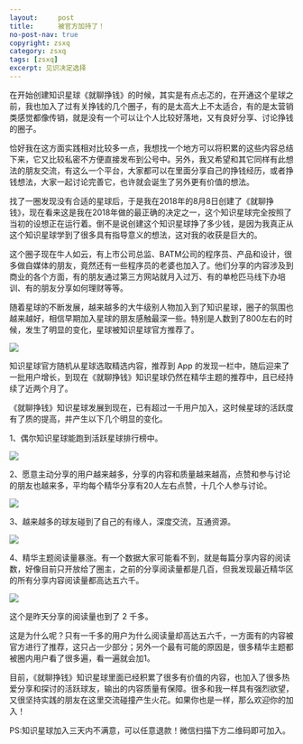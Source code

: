 ```yaml
---
layout:     post
title:      被官方加持了！
no-post-nav: true
copyright: zsxq
category: zsxq
tags: [zsxq]
excerpt: 见识决定选择
---
```


在开始创建知识星球《就聊挣钱》的时候，其实是有点忐忑的，在开通这个星球之前，我也加入了过有关挣钱的几个圈子，有的是太高大上不太适合，有的是太营销类感觉都像传销，就是没有一个可以让个人比较好落地，又有良好分享、讨论挣钱的圈子。

恰好我在这方面实践相对比较多一点，我想找一个地方可以将积累的这些内容总结下来，它又比较私密不方便直接发布到公号中。另外，我又希望和其它同样有此想法的朋友交流，有这么一个平台，大家都可以在里面分享自己的挣钱经历，或者挣钱想法，大家一起讨论完善它，也许就会诞生了另外更有价值的想法。

找了一圈发现没有合适的星球后，于是我在2018年的8月8日创建了《就聊挣钱》，现在看来这是我在2018年做的最正确的决定之一，这个知识星球完全按照了当初的设想正在运行着。倒不是说创建这个知识星球挣了多少钱，是因为我真正从这个知识星球学到了很多具有指导意义的想法，这对我的收获是巨大的。

这个圈子现在牛人如云，有上市公司总监、BATM公司的程序员、产品和设计，很多做自媒体的朋友，竟然还有一些程序员的老婆也加入了。他们分享的内容涉及到商业的各个方面，有的朋友通过第三方网站就月入过万、有的单枪匹马线下办培训、有的朋友分享如何理财等等。

随着星球的不断发展，越来越多的大牛级别人物加入到了知识星球，圈子的氛围也越来越好，相信早期加入星球的朋友感触最深一些。特别是人数到了800左右的时候，发生了明显的变化，星球被知识星球官方推荐了。

![](http://favorites.ren/assets/images/2019/zsxq/money1.jpg)

知识星球官方随机从星球选取精选内容，推荐到 App 的发现一栏中，随后迎来了一批用户增长，到现在《就聊挣钱》知识星球仍然在精华主题的推荐中，且已经持续了近两个月了。

《就聊挣钱》知识星球发展到现在，已有超过一千用户加入，这时候星球的活跃度有了质的提高，并产生以下几个明显的变化。

1、偶尔知识星球能跑到活跃星球排行榜中。

![](http://favorites.ren/assets/images/2019/zsxq/money2.jpg)

2、愿意主动分享的用户越来越多，分享的内容和质量越来越高，点赞和参与讨论的朋友也越来多，平均每个精华分享有20人左右点赞，十几个人参与讨论。

![](http://favorites.ren/assets/images/2019/zsxq/money3.jpg)

3、越来越多的球友碰到了自己的有缘人，深度交流，互通资源。

![](http://favorites.ren/assets/images/2019/zsxq/money4.jpg)

4、精华主题阅读量暴涨。有一个数据大家可能看不到，就是每篇分享内容的阅读数，好像目前只开放给了圈主，之前的分享阅读量都是几百，但我发现最近精华区的所有分享内容阅读量都高达五六千。

![](http://favorites.ren/assets/images/2019/zsxq/money5.jpg)

这个是昨天分享的阅读量也到了 2 千多。

这是为什么呢？只有一千多的用户为什么阅读量却高达五六千，一方面有的内容被官方进行了推荐，这只占一少部分；另外一个最有可能的原因是，很多精华主题都被圈内用户看了很多遍，看一遍就会加1。

目前，《就聊挣钱》知识星球里面已经积累了很多有价值的内容，也加入了很多热爱分享和探讨的活跃球友，输出的内容质量有保障。很多和我一样具有强烈欲望，又很坚持实践的朋友在这里交流碰撞产生火花。如果你也是一样，那么欢迎你的加入！

PS:知识星球加入三天内不满意，可以任意退款！微信扫描下方二维码即可加入。

